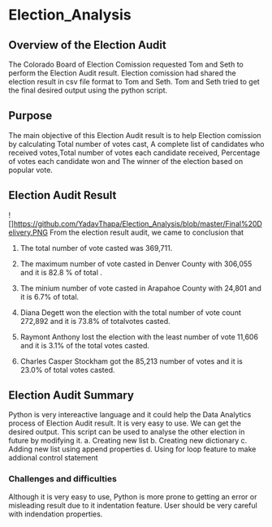 # Election_Analysis

## Overview of the Election Audit
The Colorado Board of Election Comission requested Tom and Seth to perform the Election Audit result. Election comission had shared the election result in csv file format to Tom and Seth. Tom and Seth tried to get the final desired output using the python script.

## Purpose
The main objective of this Election Audit result is to help Election comission by calculating Total number of votes cast, A complete list of candidates who received votes,Total number of votes each candidate received, Percentage of votes each candidate won and The winner of the election based on popular vote.

## Election Audit Result
![]https://github.com/YadavThapa/Election_Analysis/blob/master/Final%20Delivery.PNG
From the election result audit, we came to conclusion that 

1. The total number of vote casted was 369,711.

2. The maximum number of vote casted in Denver County with 306,055 and it is 82.8 % of total .

3. The minium number of vote casted in Arapahoe County with 24,801 and it is 6.7% of total.

4. Diana Degett won the election with the total number of vote count 272,892 and it is 73.8% of totalvotes casted.

5. Raymont Anthony lost the election with the least number of vote 11,606 and it is 3.1% of the total votes casted.
6. Charles Casper Stockham got the 85,213 number of votes and it is 23.0% of total votes casted.

## Election Audit Summary
Python is very intereactive language and it could help the Data Analytics process of Election Audit result. It is very easy to use. We can get the desired output. This script can be used to analyse the other election in future by modifying it.
a. Creating new list
b. Creating new dictionary
c. Adding new list using append properties
d. Using for loop feature to make addional control statement

### Challenges and difficulties
Although it is very easy to use, Python is more prone to getting an error or misleading result due to it indentation feature. User should be very careful with indendation properties.
